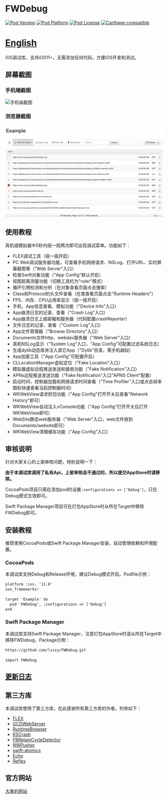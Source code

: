 # FWDebug

[![Pod Version](https://img.shields.io/cocoapods/v/FWDebug.svg?style=flat)](http://cocoadocs.org/docsets/FWDebug/)
[![Pod Platform](https://img.shields.io/cocoapods/p/FWDebug.svg?style=flat)](http://cocoadocs.org/docsets/FWDebug/)
[![Pod License](https://img.shields.io/cocoapods/l/FWDebug.svg?style=flat)](https://github.com/lszzy/FWDebug/blob/master/LICENSE)
[![Carthage compatible](https://img.shields.io/badge/Carthage-compatible-4BC51D.svg?style=flat)](https://github.com/lszzy/FWDebug)

# [English](README.md)

iOS调试库，支持iOS11+，无需添加任何代码，方便iOS开发和测试。

## 屏幕截图

### 手机端截图
![手机端截图](FWDebug.gif)

### 浏览器截图
![浏览器截图](FWDebug_Server.gif)

## 使用教程
真机或模拟器中5秒内摇一摇两次即可出现调试菜单。功能如下：

* FLEX调试工具（摇一摇开启）
* PC Web调试服务器功能，可查看手机网络请求、NSLog、打开URL、实时屏幕截图等（"Web Server"入口）
* 检查Swift对象功能（"App Config"默认开启）
* 视图距离测量功能（切换工具栏为"ruler"模式）
* 循环引用检测和分析（在对象查看页面点击搜索）
* Class和Protocol的头文件查看（在类查看页面点击"Runtime Headers"）
* FPS、内存、CPU占用率显示（摇一摇开启）
* 手机、App信息查看、模拟功能（"Device Info"入口）
* App崩溃日志的记录、查看（"Crash Log"入口）
* App崩溃日志上报邮箱和服务器（代码配置crashReporter）
* 文件日志的记录、查看（"Custom Log"入口）
* App文件管理器（"Browse Directory"入口）
* Documents文件http、webdav服务器（"Web Server"入口）
* 真机NSLog显示（"System Log"入口，"App Config"可配置过滤系统日志）
* 生成dylib动态库并注入其它App（"Dylib"目录，需手机越狱）
* App加密工具（"App Config"可配置开启）
* CLLocationManager虚拟定位（"Fake Location"入口）
* 模拟器虚拟远程推送发送和接收功能（"Fake Notification"入口）
* APNs远程推送发送功能（"Fake Notification"入口"APNS Client"配置）
* 启动时间、控制器加载和网络请求时间查看（"Time Profiler"入口或点击帧率图标快速查看当前控制器时间）
* WKWebView请求抓包功能（"App Config"打开开关后查看"Network History"即可）
* WKWebView自动注入vConsole功能（"App Config"打开开关后打开WKWebView即可）
* WebSite静态web服务器（"Web Server"入口，web文件放到Documents/website即可）
* WKWebView清理缓存功能（"App Config"入口）

## 审核说明
针对大家关心的上架审核问题，特别说明一下：

**由于本调试库调用了私有Api，上架审核会不通过的，所以提交AppStore时请移除。**

CocoaPods项目只需在添加pod时设置`:configurations => ['Debug']`，只在Debug模式生效即可。

Swift Package Manager项目可在打包AppStore时从所在Target中移除FWDebug即可。

## 安装教程
推荐使用CocoaPods或Swift Package Manager安装，自动管理依赖和环境配置。

### CocoaPods
本调试库支持Debug和Release环境，建议Debug模式开启。Podfile示例：

	platform :ios, '11.0'
	use_frameworks!

	target 'Example' do
	  pod 'FWDebug', :configurations => ['Debug']
	end

### Swift Package Manager
本调试库支持Swift Package Manager，注意打包AppStore时请从所在Target中移除FWDebug，Package示例：

    https://github.com/lszzy/FWDebug.git
    
    import FWDebug

## [更新日志](https://github.com/lszzy/FWDebug/blob/master/CHANGELOG_CN.md)

## 第三方库
本调试库使用了第三方库，在此感谢所有第三方库的作者。列举如下：

* [FLEX](https://github.com/Flipboard/FLEX)
* [GCDWebServer](https://github.com/swisspol/GCDWebServer)
* [RuntimeBrowser](https://github.com/nst/RuntimeBrowser)
* [KSCrash](https://github.com/kstenerud/KSCrash)
* [FBRetainCycleDetector](https://github.com/facebook/FBRetainCycleDetector)
* [NWPusher](https://github.com/noodlewerk/NWPusher)
* [swift-atomics](https://github.com/apple/swift-atomics)
* [Echo](https://github.com/Azoy/Echo)
* [Reflex](https://github.com/FLEXTool/Reflex)

## 官方网站
[大勇的网站](http://www.wuyong.site)
